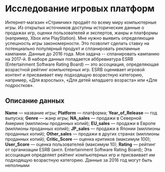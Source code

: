 # Исследование игровых платформ 

Интернет-магазин «Стримчик» продаёт по всему миру компьютерные игры. 
Из открытых источников доступны исторические данные о продажах игр, оценки пользователей и экспертов, жанры и платформы (например, Xbox или PlayStation). 
Мне нужно выявить определяющие успешность игры закономерности. Это позволит сделать ставку на потенциально популярный продукт и спланировать рекламные кампании.
Данные до 2016 года. Моя задача -- спланировать кампанию на 2017-й.
В наборе данных попадается аббревиатура ESRB (Entertainment Software Rating Board) — это ассоциация, определяющая возрастной рейтинг компьютерных игр. 
ESRB оценивает игровой контент и присваивает ему подходящую возрастную категорию, например, «Для взрослых», «Для детей младшего возраста» или «Для подростков».

## Описание данных 
**Name** — название игры; 
**Platform** — платформа;
**Year_of_Release** — год выпуска; 
**Genre** — жанр игры;
**NA_sales** — продажи в Северной Америке (миллионы проданных копий); 
**EU_sales** — продажи в Европе (миллионы проданных копий);
**JP_sales** — продажи в Японии (миллионы проданных копий);
**Other_sales** — продажи в других странах (миллионы проданных копий); 
**Critic_Score** — оценка критиков (максимум 100);
**User_Score** — оценка пользователей (максимум 10); 
**Rating** — рейтинг от организации ESRB (англ. Entertainment Software Rating Board); 
Эта ассоциация определяет рейтинг компьютерных игр и присваивает им подходящую возрастную категорию. Данные за 2016 год могут быть неполными
